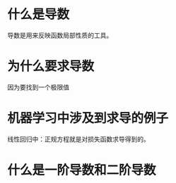 # 什么是导数
导数是用来反映函数局部性质的工具。

# 为什么要求导数
因为要找到一个极限值

# 机器学习中涉及到求导的例子
线性回归中：正规方程就是对损失函数求导得到的。

# 什么是一阶导数和二阶导数

